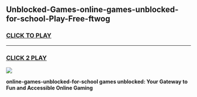 
## Unblocked-Games-online-games-unblocked-for-school-Play-Free-ftwog
<h3>
<a href="https://premium76.site?title=online-games-unblocked-for-school&ref=23A">CLICK TO PLAY</a></h3>
<hr>

<h3>
<a href="https://premium76.site?title=online-games-unblocked-for-school&ref=23A">CLICK 2 PLAY</a>
  
</h3>

<a href="https://premium76.site?title=online-games-unblocked-for-school&ref=23A"><img src="https://clearcache.store/games.png"></a>


**online-games-unblocked-for-school games unblocked: Your Gateway to Fun and Accessible Online Gaming**

